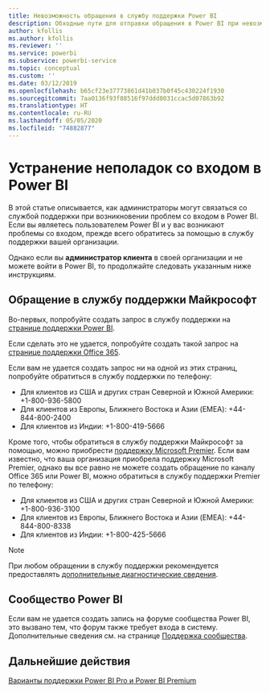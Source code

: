 ```yaml
---
title: Невозможность обращения в службу поддержки Power BI
description: Обходные пути для отправки обращения в Power BI при невозможности входа в систему
author: kfollis
ms.author: kfollis
ms.reviewer: ''
ms.service: powerbi
ms.subservice: powerbi-service
ms.topic: conceptual
ms.custom: ''
ms.date: 03/12/2019
ms.openlocfilehash: b65cf23e37773861d41b037b0f45c430224f1930
ms.sourcegitcommit: 7aa0136f93f88516f97ddd8031ccac5d07863b92
ms.translationtype: HT
ms.contentlocale: ru-RU
ms.lasthandoff: 05/05/2020
ms.locfileid: "74882877"
---
```

# <a name="troubleshooting-sign-in-issues-for-power-bi"></a>Устранение неполадок со входом в Power BI

В этой статье описывается, как администраторы могут связаться со службой поддержки при возникновении проблем со входом в Power BI. Если вы являетесь пользователем Power BI и у вас возникают проблемы со входом, прежде всего обратитесь за помощью в службу поддержки вашей организации.

Однако если вы **администратор клиента** в своей организации и не можете войти в Power BI, то продолжайте следовать указанным ниже инструкциям.

## <a name="contact-microsoft-support"></a>Обращение в службу поддержки Майкрософт

Во-первых, попробуйте создать запрос в службу поддержки на [странице поддержки Power BI](https://powerbi.microsoft.com/support/).

Если сделать это не удается, попробуйте создать такой запрос на [странице поддержки Office 365](https://support.office.com/home/contact).

Если вам не удается создать запрос ни на одной из этих страниц, попробуйте обратиться в службу поддержки по телефону:

* Для клиентов из США и других стран Северной и Южной Америки: +1-800-936-5800
* Для клиентов из Европы, Ближнего Востока и Азии (EMEA): +44-844-800-2400
* Для клиентов из Индии: +1-800-419-5666

Кроме того, чтобы обратиться в службу поддержки Майкрософт за помощью, можно приобрести [поддержку Microsoft Premier](https://support.microsoft.com/premier). Если вам известно, что ваша организация приобрела поддержку Microsoft Premier, однако вы все равно не можете создать обращение по каналу Office 365 или Power BI, можно обратиться в службу поддержки Premier по телефону:

* Для клиентов из США и других стран Северной и Южной Америки: +1-800-936-3100
* Для клиентов из Европы, Ближнего Востока и Азии (EMEA): +44-844-800-8338
* Для клиентов из Индии: +1-800-425-5666

> [!Note]
> При любом обращении в службу поддержки рекомендуется предоставлять [дополнительные диагностические сведения](service-admin-capturing-additional-diagnostic-information-for-power-bi.md).

## <a name="power-bi-community"></a>Сообщество Power BI

Если вам не удается создать запись на форуме сообщества Power BI, это вызвано тем, что форум также требует входа в систему. Дополнительные сведения см. на странице [Поддержка сообщества](https://community.powerbi.com/t5/Community-Support/ct-p/PBI_CommunitySupport).

## <a name="next-steps"></a>Дальнейшие действия

[Варианты поддержки Power BI Pro и Power BI Premium](service-support-options.md)
